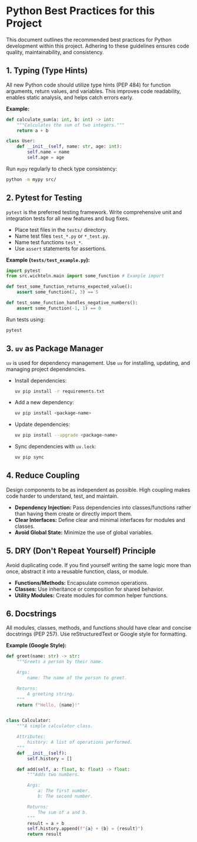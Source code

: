 # Python Best Practices for this Project

This document outlines the recommended best practices for Python development within this project. Adhering to these guidelines ensures code quality, maintainability, and consistency.

## 1. Typing (Type Hints)

All new Python code should utilize type hints (PEP 484) for function arguments, return values, and variables. This improves code readability, enables static analysis, and helps catch errors early.

**Example:**

```python
def calculate_sum(a: int, b: int) -> int:
    """Calculates the sum of two integers."""
    return a + b

class User:
    def __init__(self, name: str, age: int):
        self.name = name
        self.age = age
```

Run `mypy` regularly to check type consistency:
```bash
python -m mypy src/
```

## 2. Pytest for Testing

`pytest` is the preferred testing framework. Write comprehensive unit and integration tests for all new features and bug fixes.

*   Place test files in the `tests/` directory.
*   Name test files `test_*.py` or `*_test.py`.
*   Name test functions `test_*`.
*   Use `assert` statements for assertions.

**Example (`tests/test_example.py`):**

```python
import pytest
from src.wichteln.main import some_function # Example import

def test_some_function_returns_expected_value():
    assert some_function(2, 3) == 5

def test_some_function_handles_negative_numbers():
    assert some_function(-1, 1) == 0
```

Run tests using:
```bash
pytest
```

## 3. `uv` as Package Manager

`uv` is used for dependency management. Use `uv` for installing, updating, and managing project dependencies.

*   Install dependencies:
    ```bash
    uv pip install -r requirements.txt
    ```
*   Add a new dependency:
    ```bash
    uv pip install <package-name>
    ```
*   Update dependencies:
    ```bash
    uv pip install --upgrade <package-name>
    ```
*   Sync dependencies with `uv.lock`:
    ```bash
    uv pip sync
    ```

## 4. Reduce Coupling

Design components to be as independent as possible. High coupling makes code harder to understand, test, and maintain.

*   **Dependency Injection:** Pass dependencies into classes/functions rather than having them create or directly import them.
*   **Clear Interfaces:** Define clear and minimal interfaces for modules and classes.
*   **Avoid Global State:** Minimize the use of global variables.

## 5. DRY (Don't Repeat Yourself) Principle

Avoid duplicating code. If you find yourself writing the same logic more than once, abstract it into a reusable function, class, or module.

*   **Functions/Methods:** Encapsulate common operations.
*   **Classes:** Use inheritance or composition for shared behavior.
*   **Utility Modules:** Create modules for common helper functions.

## 6. Docstrings

All modules, classes, methods, and functions should have clear and concise docstrings (PEP 257). Use reStructuredText or Google style for formatting.

**Example (Google Style):**

```python
def greet(name: str) -> str:
    """Greets a person by their name.

    Args:
        name: The name of the person to greet.

    Returns:
        A greeting string.
    """
    return f"Hello, {name}!"


class Calculator:
    """A simple calculator class.

    Attributes:
        history: A list of operations performed.
    """
    def __init__(self):
        self.history = []

    def add(self, a: float, b: float) -> float:
        """Adds two numbers.

        Args:
            a: The first number.
            b: The second number.

        Returns:
            The sum of a and b.
        """
        result = a + b
        self.history.append(f"{a} + {b} = {result}")
        return result
```

